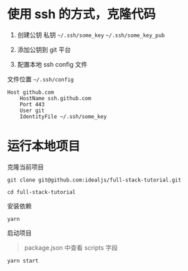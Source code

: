 # 使用 ssh 的方式，克隆代码

1. 创建公钥 私钥
`~/.ssh/some_key`
`~/.ssh/some_key_pub`

2. 添加公钥到 git 平台
3. 配置本地 ssh config 文件


文件位置 `~/.ssh/config`
```ssh-config
Host github.com
    HostName ssh.github.com
    Port 443
    User git
    IdentityFile ~/.ssh/some_key
```

# 运行本地项目

克隆当前项目

```shell
git clone git@github.com:idealjs/full-stack-tutorial.git
```

```shell
cd full-stack-tutorial
```

安装依赖

```shell
yarn
```

启动项目
> package.json 中查看 scripts 字段
```shell
yarn start
```
